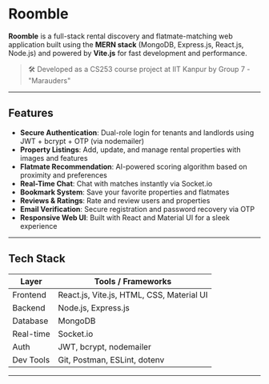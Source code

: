 #  Roomble

**Roomble** is a full-stack rental discovery and flatmate-matching web application built using the **MERN stack** (MongoDB, Express.js, React.js, Node.js) and powered by **Vite.js** for fast development and performance.

> 🛠️ Developed as a CS253 course project at IIT Kanpur by Group 7 - "Marauders"

---

##  Features

-  **Secure Authentication**: Dual-role login for tenants and landlords using JWT + bcrypt + OTP (via nodemailer)
-  **Property Listings**: Add, update, and manage rental properties with images and features
-  **Flatmate Recommendation**: AI-powered scoring algorithm based on proximity and preferences
-  **Real-Time Chat**: Chat with matches instantly via Socket.io
-  **Bookmark System**: Save your favorite properties and flatmates
-  **Reviews & Ratings**: Rate and review users and properties
-  **Email Verification**: Secure registration and password recovery via OTP
-  **Responsive Web UI**: Built with React and Material UI for a sleek experience

---

##  Tech Stack

| Layer       | Tools / Frameworks                      |
|-------------|------------------------------------------|
| Frontend    | React.js, Vite.js, HTML, CSS, Material UI |
| Backend     | Node.js, Express.js                      |
| Database    | MongoDB                                  |
| Real-time   | Socket.io                                 |
| Auth        | JWT, bcrypt, nodemailer                  |
| Dev Tools   | Git, Postman, ESLint, dotenv             |

---



